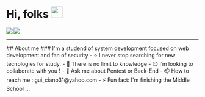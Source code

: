 # Hi, folks <img src="https://raw.githubusercontent.com/MartinHeinz/MartinHeinz/master/wave.gif" width="30px">

<div class="iamges" style="display:flex;flex-direction:row;">
<img align="left" src="https://github-readme-stats.vercel.app/api/?username=Guilherme-Ciano&theme=radical&show_icons=true" />
<img align="center" src="https://github-readme-stats.vercel.app/api/top-langs/?username=Guilherme-Ciano&theme=radical&layout=compact" />
</div>

<hr></hr>
## About me
### I'm a studend of system development focused on web development and fan of security
- ⭐   I never stop searching for new tecnologies for study. 
- 🌱  There is no limit to knowledge
- 😉  I’m looking to collaborate with you ! 
- 💬  Ask me about Pentest or Back-End
- 📫  How to reach me : gui_ciano31@yahoo.com
- ⚡   Fun fact: I'm finishing the Middle School ...
